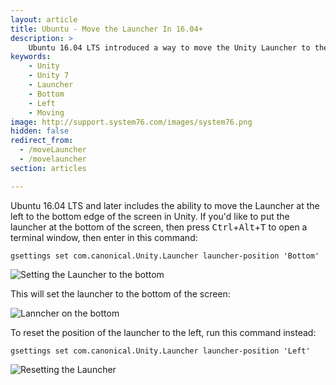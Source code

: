 ```yaml
---
layout: article
title: Ubuntu - Move the Launcher In 16.04+
description: >
    Ubuntu 16.04 LTS introduced a way to move the Unity Launcher to the bottom of your display. Learn how to do that (and how to move it back).
keywords:
    - Unity
    - Unity 7
    - Launcher
    - Bottom
    - Left
    - Moving
image: http://support.system76.com/images/system76.png
hidden: false
redirect_from:
  - /moveLauncher
  - /movelauncher
section: articles

---
```


Ubuntu 16.04 LTS and later includes the ability to move the Launcher at the left to the bottom edge of the screen in Unity. If you'd like to put the launcher at the bottom of the screen, then press <kbd>Ctrl</kbd>+<kbd>Alt</kbd>+<kbd>T</kbd> to open a terminal window, then enter in this command:

```
gsettings set com.canonical.Unity.Launcher launcher-position 'Bottom'
```

![Setting the Launcher to the bottom](/images/move-launcher/Step-1.png)

This will set the launcher to the bottom of the screen:

![Lanncher on the bottom](/images/move-launcher/Step-2.png)

To reset the position of the launcher to the left, run this command instead:

```
gsettings set com.canonical.Unity.Launcher launcher-position 'Left'
```

![Resetting the Launcher](/images/move-launcher/Step-3.png)
